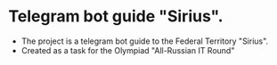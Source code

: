 # Telegram bot guide "Sirius".
- The project is a telegram bot guide to the Federal Territory "Sirius".
- Created as a task for the Olympiad "All-Russian IT Round"

